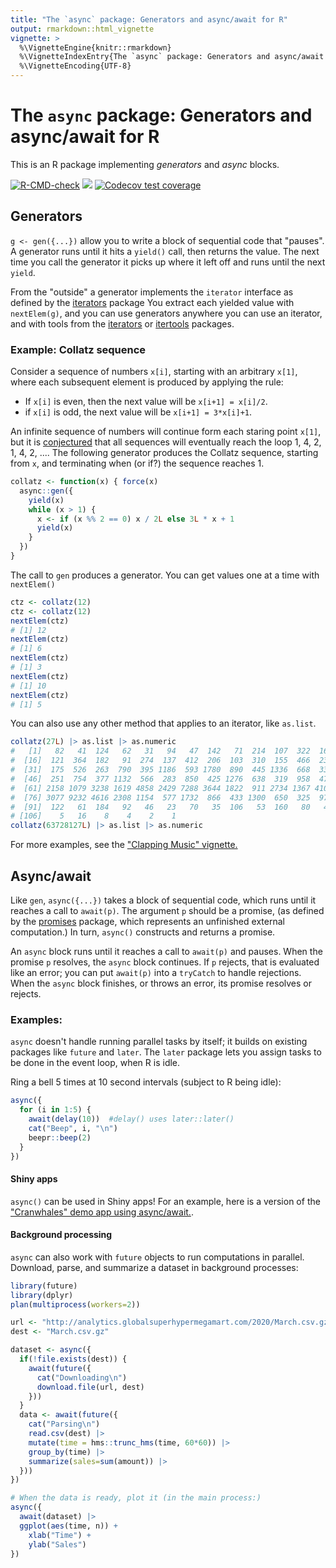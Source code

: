 ```yaml
---
title: "The `async` package: Generators and async/await for R"
output: rmarkdown::html_vignette
vignette: >
  %\VignetteEngine{knitr::rmarkdown}
  %\VignetteIndexEntry{The `async` package: Generators and async/await for R}
  %\VignetteEncoding{UTF-8}
---
```


# The `async` package: Generators and async/await for R

This is an R package implementing *generators* and *async* blocks.

[![R-CMD-check](https://github.com/crowding/async/workflows/R-CMD-check/badge.svg)](https://github.com/crowding/async/actions) [![](https://www.r-pkg.org/badges/version/async?color=purple)](https://cran.r-project.org/package=async) [![Codecov test coverage](https://codecov.io/gh/crowding/async/branch/main/graph/badge.svg)](https://app.codecov.io/gh/crowding/async?branch=main)

## Generators

`g <- gen({...})` allow you to write a block of sequential code that
"pauses". A generator runs until it hits a `yield()` call, then
returns the value. The next time you call the generator it picks up
where it left off and runs until the next `yield`.

[iterators]: https://cran.r-project.org/web/packages/iterators/index.html
[itertools]: https://itertools.r-forge.r-project.org/
From the "outside" a generator implements the `iterator` interface as
defined by the [iterators] package You extract each yielded value with
`nextElem(g)`, and you can use generators anywhere you can use an
iterator, and with tools from the [iterators] or [itertools] packages.

### Example: Collatz sequence

Consider a sequence of numbers `x[i]`, starting with an arbitrary `x[1]`, where
each subsequent element is produced by applying the rule:

* If `x[i]` is even, then the next value will be `x[i+1] = x[i]/2`.
* if `x[i]` is odd,  the next value will be `x[i+1] = 3*x[i]+1`.

[conjectured]: https://en.wikipedia.org/wiki/Collatz_conjecture
An infinite sequence of numbers will continue form each staring point
`x[1]`, but it is [conjectured] that all sequences will
eventually reach the loop 1, 4, 2, 1, 4, 2, .... The following
generator produces the Collatz sequence, starting from `x`, and
terminating when (or if?) the sequence reaches 1.

```R
collatz <- function(x) { force(x)
  async::gen({
    yield(x)
    while (x > 1) {
      x <- if (x %% 2 == 0) x / 2L else 3L * x + 1
      yield(x)
    }
  })
}
```

The call to `gen` produces a generator. You can get values one at a
time with `nextElem()`

```r
ctz <- collatz(12)
ctz <- collatz(12)
nextElem(ctz)
# [1] 12
nextElem(ctz)
# [1] 6
nextElem(ctz)
# [1] 3
nextElem(ctz)
# [1] 10
nextElem(ctz)
# [1] 5
```

You can also use any other method that applies to an iterator, like `as.list`.

```r
collatz(27L) |> as.list |> as.numeric
#   [1]   82   41  124   62   31   94   47  142   71  214  107  322  161  484  242
#  [16]  121  364  182   91  274  137  412  206  103  310  155  466  233  700  350
#  [31]  175  526  263  790  395 1186  593 1780  890  445 1336  668  334  167  502
#  [46]  251  754  377 1132  566  283  850  425 1276  638  319  958  479 1438  719
#  [61] 2158 1079 3238 1619 4858 2429 7288 3644 1822  911 2734 1367 4102 2051 6154
#  [76] 3077 9232 4616 2308 1154  577 1732  866  433 1300  650  325  976  488  244
#  [91]  122   61  184   92   46   23   70   35  106   53  160   80   40   20   10
# [106]    5   16    8    4    2    1
collatz(63728127L) |> as.list |> as.numeric
```

For more examples, see the ["Clapping Music" vignette.](https://crowding.github.io/async/articles/clapping.html)

## Async/await

[promises]: https://rstudio.github.io/promises/ "promises"
Like `gen`, `async({...})` takes a block of sequential code, which
runs until it reaches a call to `await(p)`. The argument `p` should be
a promise, (as defined by the [promises] package, which
represents an unfinished external computation.) In turn, `async()`
constructs and returns a promise.

An `async` block runs until it reaches a call to `await(p)` and
pauses.  When the promise `p` resolves, the `async` block continues.
If `p` rejects, that is evaluated like an error; you can put
`await(p)` into a `tryCatch` to handle rejections. When the `async`
block finishes, or throws an error, its promise resolves or rejects.

### Examples:

`async` doesn't handle running parallel tasks by itself; it builds on existing
packages like `future` and `later`. The `later` package lets you
assign tasks to be done in the event loop, when R is idle.

Ring a bell 5 times at 10 second intervals (subject to R being idle):

```r
async({
  for (i in 1:5) {
    await(delay(10))  #delay() uses later::later()
    cat("Beep", i, "\n")
    beepr::beep(2)
  }
})
```

#### Shiny apps

`async()` can be used in Shiny apps! For an example, here is a version
of the ["Cranwhales" demo app using
async/await.](https://github.com/crowding/cranwhales-await).

#### Background processing

`async` can also work with `future` objects to run computations in parallel.
Download, parse, and summarize a dataset in background processes:

```r
library(future)
library(dplyr)
plan(multiprocess(workers=2))

url <- "http://analytics.globalsuperhypermegamart.com/2020/March.csv.gz"
dest <- "March.csv.gz"

dataset <- async({
  if(!file.exists(dest)) {
    await(future({
      cat("Downloading\n")
      download.file(url, dest)
    }))
  }
  data <- await(future({
    cat("Parsing\n")
    read.csv(dest) |>
    mutate(time = hms::trunc_hms(time, 60*60)) |>
    group_by(time) |>
    summarize(sales=sum(amount)) |>
  }))
})

# When the data is ready, plot it (in the main process:)
async({
  await(dataset) |>
  ggplot(aes(time, n)) +
    xlab("Time") +
    ylab("Sales")
})
```
